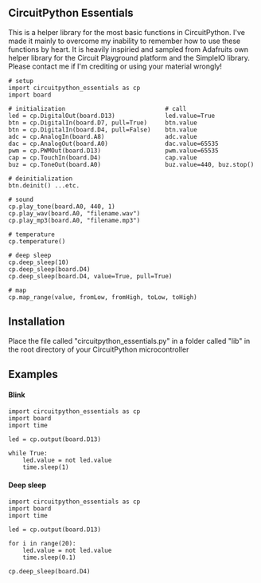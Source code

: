 ## CircuitPython Essentials 

This is a helper library for the most basic functions in CircuitPython. I've made it mainly to overcome my inability to remember how to use these functions by heart. It is heavily inspiried and sampled from Adafruits own helper library for the Circuit Playground platform and the SimpleIO library. Please contact me if I'm crediting or using your material wrongly!

```
# setup
import circuitpython_essentials as cp
import board

# initialization                            # call
led = cp.DigitalOut(board.D13)              led.value=True
btn = cp.DigitalIn(board.D7, pull=True)     btn.value
btn = cp.DigitalIn(board.D4, pull=False)    btn.value
adc = cp.AnalogIn(board.A8)                 adc.value
dac = cp.AnalogOut(board.A0)                dac.value=65535
pwm = cp.PWMOut(board.D13)                  pwm.value=65535
cap = cp.TouchIn(board.D4)                  cap.value
buz = cp.ToneOut(board.A0)                  buz.value=440, buz.stop()

# deinitialization
btn.deinit() ...etc.

# sound
cp.play_tone(board.A0, 440, 1)         
cp.play_wav(board.A0, "filename.wav")   
cp.play_mp3(board.A0, "filename.mp3")             

# temperature
cp.temperature()

# deep sleep
cp.deep_sleep(10)
cp.deep_sleep(board.D4)
cp.deep_sleep(board.D4, value=True, pull=True)

# map
cp.map_range(value, fromLow, fromHigh, toLow, toHigh)
```

## Installation
Place the file called "circuitpython_essentials.py" in a folder called "lib" in the root directory of your CircuitPython microcontroller

## Examples

#### Blink
```
import circuitpython_essentials as cp
import board
import time

led = cp.output(board.D13)

while True:
    led.value = not led.value
    time.sleep(1)
 ```

#### Deep sleep
```
import circuitpython_essentials as cp
import board
import time

led = cp.output(board.D13)

for i in range(20):
    led.value = not led.value
    time.sleep(0.1)
    
cp.deep_sleep(board.D4)     
```
